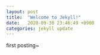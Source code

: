 ```yaml
---
layout: post
title:  "Welcome to Jekyll!"
date:   2020-09-30 23:46:49 +0900
categories: jekyll update
---
```

first posting~
